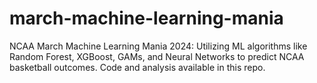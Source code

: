 # march-machine-learning-mania
NCAA March Machine Learning Mania 2024: Utilizing ML algorithms like Random Forest, XGBoost, GAMs, and Neural Networks to predict NCAA basketball outcomes. Code and analysis available in this repo.
